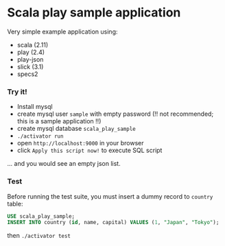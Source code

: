 Scala play sample application
==============================

Very simple example application using:

* scala (2.11)
* play (2.4)
* play-json
* slick (3.1)
* specs2

### Try it!

* Install mysql
* create mysql user `sample` with empty password (!! not recommended; this is a sample application !!)
* create mysql database `scala_play_sample`
* `./activator run`
* open `http://localhost:9000` in your browser
* click `Apply this script now!` to execute SQL script

... and you would see an empty json list.

### Test

Before running the test suite, you must insert a dummy record to `country` table:
```sql
USE scala_play_sample;
INSERT INTO country (id, name, capital) VALUES (1, "Japan", "Tokyo");
```
then `./activator test`
